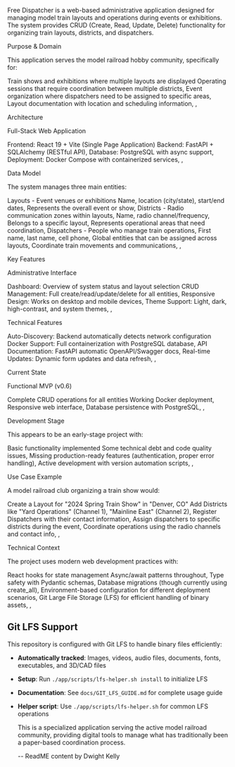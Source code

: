  Free Dispatcher is a web-based administrative application designed for managing model train layouts and operations during events or exhibitions. The system
  provides CRUD (Create, Read, Update, Delete) functionality for organizing train layouts, districts, and dispatchers.

  Purpose & Domain

  This application serves the model railroad hobby community, specifically for:
  
Train shows and exhibitions where multiple layouts are displayed
Operating sessions that require coordination between multiple districts,
Event organization where dispatchers need to be assigned to specific areas,
Layout documentation with location and scheduling information,
,

  Architecture

  Full-Stack Web Application

  
Frontend: React 19 + Vite (Single Page Application)
Backend: FastAPI + SQLAlchemy (RESTful API),
Database: PostgreSQL with async support,
Deployment: Docker Compose with containerized services,
,

  Data Model

  The system manages three main entities:

  
Layouts - Event venues or exhibitions
Name, location (city/state), start/end dates,
Represents the overall event or show,
Districts - Radio communication zones within layouts,
Name, radio channel/frequency,
Belongs to a specific layout,
Represents operational areas that need coordination,
Dispatchers - People who manage train operations,
First name, last name, cell phone,
Global entities that can be assigned across layouts,
Coordinate train movements and communications,
,

  Key Features

  Administrative Interface

  
Dashboard: Overview of system status and layout selection
CRUD Management: Full create/read/update/delete for all entities,
Responsive Design: Works on desktop and mobile devices,
Theme Support: Light, dark, high-contrast, and system themes,
,

  Technical Features

  
Auto-Discovery: Backend automatically detects network configuration
Docker Support: Full containerization with PostgreSQL database,
API Documentation: FastAPI automatic OpenAPI/Swagger docs,
Real-time Updates: Dynamic form updates and data refresh,
,

  Current State

  Functional MVP (v0.6)

  
Complete CRUD operations for all entities
Working Docker deployment,
Responsive web interface,
Database persistence with PostgreSQL,
,

  Development Stage

  This appears to be an early-stage project with:
  
Basic functionality implemented
Some technical debt and code quality issues,
Missing production-ready features (authentication, proper error handling),
Active development with version automation scripts,
,

  Use Case Example

  A model railroad club organizing a train show would:

  
Create a Layout for "2024 Spring Train Show" in "Denver, CO"
Add Districts like "Yard Operations" (Channel 1), "Mainline East" (Channel 2),
Register Dispatchers with their contact information,
Assign dispatchers to specific districts during the event,
Coordinate operations using the radio channels and contact info,
,

  Technical Context

  The project uses modern web development practices with:
  
React hooks for state management
Async/await patterns throughout,
Type safety with Pydantic schemas,
Database migrations (though currently using create_all),
Environment-based configuration for different deployment scenarios,
Git Large File Storage (LFS) for efficient handling of binary assets,
,

## Git LFS Support

This repository is configured with Git LFS to handle binary files efficiently:

- **Automatically tracked**: Images, videos, audio files, documents, fonts, executables, and 3D/CAD files
- **Setup**: Run `./app/scripts/lfs-helper.sh install` to initialize LFS
- **Documentation**: See `docs/GIT_LFS_GUIDE.md` for complete usage guide
- **Helper script**: Use `./app/scripts/lfs-helper.sh` for common LFS operations

  This is a specialized application serving the active model railroad community, providing digital tools to manage what has traditionally been a  paper-based coordination process.

  -- ReadME content by Dwight Kelly 

